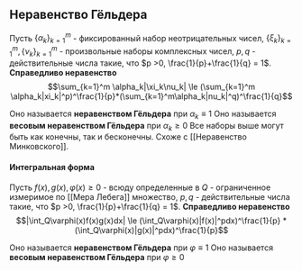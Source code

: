 ## Неравенство Гёльдера
Пусть $\{\alpha_k\}_{k=1}^m$ - фиксированный набор неотрицательных чисел, $\{\xi_k\}_{k=1}^m, \{\nu_k\}_{k=1}^m$ - произвольные наборы комплексных чисел, $p, q$ - действительные числа такие, что $p >0, \frac{1}{p}+\frac{1}{q} = 1$. **Справедливо неравенство**
$$\sum_{k=1}^m \alpha_k|\xi_k\nu_k| \le (\sum_{k=1}^m \alpha_k|xi_k|^p)^\frac{1}{p}*(\sum_{k=1}^m\alpha_k|nu_k|^q)^\frac{1}{q}$$

Оно называется **неравенством Гёльдера** при $\alpha_k \equiv 1$
Оно называется **весовым неравенством Гёльдера** при $\alpha_k \ge 0$
Все наборы выше могут быть как конечны, так и бесконечны.
Схоже с [[Неравенство Минковского]].

#### Интегральная форма
Пусть $f(x), g(x), \varphi(x) \ge 0$ - всюду определенные в $Q$ - ограниченное измеримое по [[Мера Лебега]] множество, $p, q$ - действительные числа такие, что $p >0, \frac{1}{p}+\frac{1}{q} = 1$. **Справедливо неравенство**
$$|\int_Q\varphi(x)f(x)g(x)dx| \le (\int_Q\varphi(x)|f(x)|^pdx)^\frac{1}{p} * (\int_Q\varphi(x)|g(x)|^pdx)^\frac{1}{p}$$

Оно называется **неравенством Гёльдера** при $\varphi \equiv 1$
Оно называется **весовым неравенством Гёльдера** при $\varphi \ge 0$